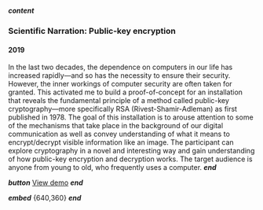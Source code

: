 ___content___
### Scientific Narration: Public-key encryption
#### 2019

In the last two decades, the dependence on computers in our life has increased rapidly—and so has the necessity to ensure their security. However, the inner workings of computer security are often taken for granted. This activated me to build a proof-of-concept for an installation that reveals the fundamental principle of a method called public-key cryptography—more specifically RSA (Rivest-Shamir-Adleman) as first published in 1978. The goal of this installation is to arouse attention to some of the mechanisms that take place in the background of our digital communication as well as convey understanding of what it means to encrypt/decrypt visible information like an image. The participant can explore cryptography in a novel and interesting way and gain understanding of how public-key encryption and decryption works. The target audience is anyone from young to old, who frequently uses a computer.
___end___

___button___
[View demo](https://www.youtube.com/watch?v=WHPZBD1KpCw)
___end___

___embed___
[](https://www.youtube.com/embed/WHPZBD1KpCw"){640,360}
___end___
